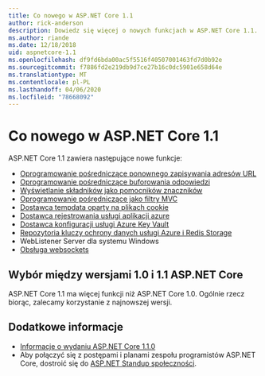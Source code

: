 ```yaml
---
title: Co nowego w ASP.NET Core 1.1
author: rick-anderson
description: Dowiedz się więcej o nowych funkcjach w ASP.NET Core 1.1.
ms.author: riande
ms.date: 12/18/2018
uid: aspnetcore-1.1
ms.openlocfilehash: df9fd6bda00ac5f5516f40507001463fd7d0b92e
ms.sourcegitcommit: f7886fd2e219db9d7ce27b16c0dc5901e658d64e
ms.translationtype: MT
ms.contentlocale: pl-PL
ms.lasthandoff: 04/06/2020
ms.locfileid: "78668092"
---
```

# <a name="whats-new-in-aspnet-core-11"></a>Co nowego w ASP.NET Core 1.1

ASP.NET Core 1.1 zawiera następujące nowe funkcje:

- [Oprogramowanie pośredniczące ponownego zapisywania adresów URL](xref:fundamentals/url-rewriting)
- [Oprogramowanie pośredniczące buforowania odpowiedzi](xref:performance/caching/middleware)
- [Wyświetlanie składników jako pomocników znaczników](xref:mvc/views/view-components#invoking-a-view-component-as-a-tag-helper)
- [Oprogramowanie pośredniczące jako filtry MVC](xref:mvc/controllers/filters#using-middleware-in-the-filter-pipeline)
- [Dostawca tempdata oparty na plikach cookie](xref:fundamentals/app-state#tempdata)
- [Dostawca rejestrowania usługi aplikacji azure](xref:fundamentals/logging/index#azure-app-service-provider)
- [Dostawca konfiguracji usługi Azure Key Vault](xref:security/key-vault-configuration)
- [Repozytoria kluczy ochrony danych usługi Azure i Redis Storage](xref:security/data-protection/implementation/key-storage-providers)
- WebListener Server dla systemu Windows
- [Obsługa websockets](xref:fundamentals/websockets)

## <a name="choosing-between-versions-10-and-11-of-aspnet-core"></a>Wybór między wersjami 1.0 i 1.1 ASP.NET Core

ASP.NET Core 1.1 ma więcej funkcji niż ASP.NET Core 1.0. Ogólnie rzecz biorąc, zalecamy korzystanie z najnowszej wersji.

## <a name="additional-information"></a>Dodatkowe informacje

- [Informacje o wydaniu ASP.NET Core 1.1.0](https://github.com/dotnet/aspnetcore/releases/tag/1.1.0)
- Aby połączyć się z postępami i planami zespołu programistów ASP.NET Core, dostroić się do [ASP.NET Standup społeczności](https://live.asp.net/).
